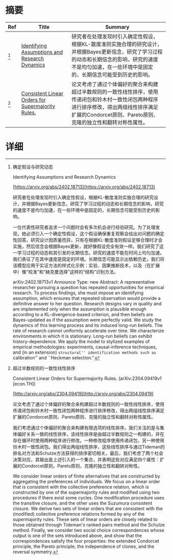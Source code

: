 # 摘要

| Ref | Title | Summary |
| --- | --- | --- |
| [^1] | [Identifying Assumptions and Research Dynamics](https://arxiv.org/abs/2402.18713) | 研究者在处理发现时引入确定性假设，根据KL-散度准则实施合理的研究设计，并根据Bayes更新信念，研究了学习过程的动态和长期信念的影响，研究的速度不是均匀加速，在一些环境中是固定的，长期信念可能受到历史的影响。 |
| [^2] | [Consistent Linear Orders for Supermajority Rules.](http://arxiv.org/abs/2304.09419) | 论文考虑了通过个体偏好的聚合来构建超过半数规则的一致性线性排序，使用传递闭包和铃木村一致性闭包两种程序进行排序修改，得出两组线性排序满足扩展的Condorcet原则、Pareto原则、克隆的独立性和翻转对称性属性。 |

# 详细

[^1]: 确定假设与研究动态

    Identifying Assumptions and Research Dynamics

    [https://arxiv.org/abs/2402.18713](https://arxiv.org/abs/2402.18713)

    研究者在处理发现时引入确定性假设，根据KL-散度准则实施合理的研究设计，并根据Bayes更新信念，研究了学习过程的动态和长期信念的影响，研究的速度不是均匀加速，在一些环境中是固定的，长期信念可能受到历史的影响。

    

    一位代表性研究者追求一个问题时会有多次机会进行经验研究。为了处理发现，她必须引入一个确定性假设，这个假设确保重复观察会给出对问题的确定性回答。研究设计因质量而异，只有在根据KL-散度准则假设足够合理时才会实施，然后信念会根据Bayes更新，就好像假设完全有效一样。我们研究了这一学习过程的动态和其引发的长期信念。研究的速度不能在时间上均匀加速。我们表征了在其中速度是固定的环境。长期信念可能显示出依赖历史。我们将该模型应用于实证方法的样式化示例：实验、因果推断技术，以及（在扩展中）像“校准”和“赫克曼选择”这样的“结构”识别方法。

    arXiv:2402.18713v1 Announce Type: new  Abstract: A representative researcher pursuing a question has repeated opportunities for empirical research. To process findings, she must impose an identifying assumption, which ensures that repeated observation would provide a definitive answer to her question. Research designs vary in quality and are implemented only when the assumption is plausible enough according to a KL-divergence-based criterion, and then beliefs are Bayes-updated as if the assumption were perfectly valid. We study the dynamics of this learning process and its induced long-run beliefs. The rate of research cannot uniformly accelerate over time. We characterize environments in which it is stationary. Long-run beliefs can exhibit history-dependence. We apply the model to stylized examples of empirical methodologies: experiments, causal-inference techniques, and (in an extension) ``structural'' identification methods such as ``calibration'' and ``Heckman selection.''
    
[^2]: 超过半数规则的一致性线性排序

    Consistent Linear Orders for Supermajority Rules. (arXiv:2304.09419v1 [econ.TH])

    [http://arxiv.org/abs/2304.09419](http://arxiv.org/abs/2304.09419)

    论文考虑了通过个体偏好的聚合来构建超过半数规则的一致性线性排序，使用传递闭包和铃木村一致性闭包两种程序进行排序修改，得出两组线性排序满足扩展的Condorcet原则、Pareto原则、克隆的独立性和翻转对称性属性。

    

    我们考虑通过个体偏好的聚合来构建有限选项的线性排序。我们关注的是与集体偏好关系一致的线性排序，该线性排序是由超过半数规则之一构建的，并在存在循环时使用两种程序进行修改。一种修改程序使用传递闭包，另一种使用铃木村一致性闭包。我们得出两组线性排序，这些线性排序与通过Tideman的排名对方法和Schulze方法获得的排序密切相关。最后，我们考虑了两个社会决策对应，其输出是上述引入的一个集合，并表明这些对应满足四个属性：扩展的Condorcet原则，Pareto原则，克隆的独立性和翻转对称性。

    We consider linear orders of finite alternatives that are constructed by aggregating the preferences of individuals. We focus on a linear order that is consistent with the collective preference relation, which is constructed by one of the supermajority rules and modified using two procedures if there exist some cycles. One modification procedure uses the transitive closure, and the other uses the Suzumura consistent closure. We derive two sets of linear orders that are consistent with the (modified) collective preference relations formed by any of the supermajority rules. These sets of linear orders are closely related to those obtained through Tideman's ranked pairs method and the Schulze method. Finally, we consider two social choice correspondences whose output is one of the sets introduced above, and show that the correspondences satisfy the four properties: the extended Condorcet principle, the Pareto principle, the independence of clones, and the reversal symmetry.
    

